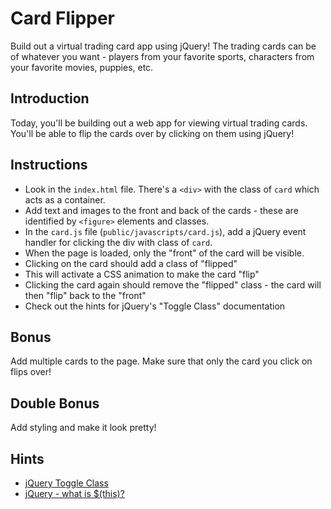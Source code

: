 # Card Flipper

Build out a virtual trading card app using jQuery! The trading cards can be of whatever you want - players from your favorite sports, characters from your favorite movies, puppies, etc. 

## Introduction

Today, you'll be building out a web app for viewing virtual trading cards. You'll be able to flip the cards over by clicking on them using jQuery!

## Instructions
+ Look in the `index.html` file. There's a `<div>` with the class of `card` which acts as a container. 
+ Add text and images to the front and back of the cards - these are identified by `<figure>` elements and classes. 
+ In the `card.js` file (`public/javascripts/card.js`), add a jQuery event handler for clicking the div with class of `card`. 
+ When the page is loaded, only the "front" of the card will be visible. 
+ Clicking on the card should add a class of "flipped"
+ This will activate a CSS animation to make the card "flip"
+ Clicking the card again should remove the "flipped" class - the card will then "flip" back to the "front"
+ Check out the hints for jQuery's "Toggle Class" documentation

## Bonus
Add multiple cards to the page. Make sure that only the card you click on flips over! 

## Double Bonus
Add styling and make it look pretty!

## Hints
+ [jQuery Toggle Class](http://api.jquery.com/toggleclass/)
+ [jQuery - what is $(this)?](http://www.learningjquery.com/2007/08/what-is-this)